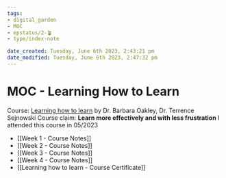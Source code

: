 ```yaml
---
tags: 
- digital_garden
- MOC
- epstatus/2-🪴
- type/index-note

date_created: Tuesday, June 6th 2023, 2:43:21 pm
date_modified: Tuesday, June 6th 2023, 2:47:32 pm
---
```

# MOC - Learning How to Learn
Course: [Learning how to learn](https://www.coursera.org/learn/learning-how-to-learn) by Dr. Barbara Oakley, Dr. Terrence Sejnowski
Course claim: **Learn more effectively and with less frustration**
I attended this course in 05/2023

+ [[Week 1 - Course Notes]]
+ [[Week 2 - Course Notes]]
+ [[Week 3 - Course Notes]]
+ [[Week 4 - Course Notes]]
+ [[Learning how to learn - Course Certificate]]